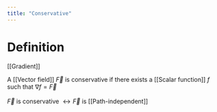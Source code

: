 ```yaml
---
title: "Conservative"
---
```

# Definition
[[Gradient]]

A [[Vector field]] $\vec{F}$ is conservative if there exists a [[Scalar function]] $f$ such that  $\nabla f = \vec{F}$
\
\
$\vec{F}$ is conservative $\leftrightarrow \vec{F}$ is [[Path-independent]]
